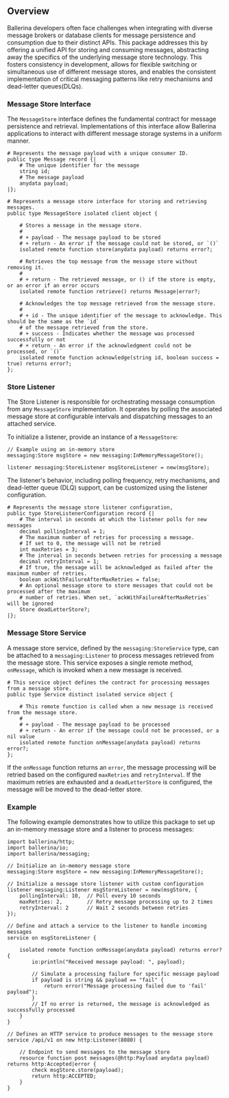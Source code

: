 ## Overview

Ballerina developers often face challenges when integrating with diverse message brokers or database clients for 
message persistence and consumption due to their distinct APIs. This package addresses this by offering a unified 
API for storing and consuming messages, abstracting away the specifics of the underlying message store technology. 
This fosters consistency in development, allows for flexible switching or simultaneous use of different message stores,
and enables the consistent implementation of critical messaging patterns like retry mechanisms and dead-letter 
queues(DLQs).

### Message Store Interface

The `MessageStore` interface defines the fundamental contract for message persistence and retrieval. Implementations 
of this interface allow Ballerina applications to interact with different message storage systems in a uniform manner.

```ballerina
# Represents the message payload with a unique consumer ID.
public type Message record {|
    # The unique identifier for the message
    string id;
    # The message payload
    anydata payload;
|};

# Represents a message store interface for storing and retrieving messages.
public type MessageStore isolated client object {

    # Stores a message in the message store.
    #
    # + payload - The message payload to be stored
    # + return - An error if the message could not be stored, or `()`
    isolated remote function store(anydata payload) returns error?;

    # Retrieves the top message from the message store without removing it.
    #
    # + return - The retrieved message, or () if the store is empty, or an error if an error occurs
    isolated remote function retrieve() returns Message|error?;

    # Acknowledges the top message retrieved from the message store.
    #
    # + id - The unique identifier of the message to acknowledge. This should be the same as the `id`
    # of the message retrieved from the store.
    # + success - Indicates whether the message was processed successfully or not
    # + return - An error if the acknowledgment could not be processed, or `()`
    isolated remote function acknowledge(string id, boolean success = true) returns error?;
};
```

### Store Listener

The Store Listener is responsible for orchestrating message consumption from any `MessageStore` implementation. 
It operates by polling the associated message store at configurable intervals and dispatching messages to an attached 
service.

To initialize a listener, provide an instance of a `MessageStore`:

```ballerina
// Example using an in-memory store
messaging:Store msgStore = new messaging:InMemoryMessageStore();

listener messaging:StoreListener msgStoreListener = new(msgStore);
```

The listener's behavior, including polling frequency, retry mechanisms, and dead-letter queue (DLQ) support, 
can be customized using the listener configuration.

```ballerina
# Represents the message store listener configuration,
public type StoreListenerConfiguration record {|
    # The interval in seconds at which the listener polls for new messages
    decimal pollingInterval = 1;
    # The maximum number of retries for processing a message. 
    # If set to 0, the message will not be retried
    int maxRetries = 3;
    # The interval in seconds between retries for processing a message
    decimal retryInterval = 1;
    # If true, the message will be acknowledged as failed after the maximum number of retries.
    boolean ackWithFailureAfterMaxRetries = false;
    # An optional message store to store messages that could not be processed after the maximum 
    # number of retries. When set, `ackWithFailureAfterMaxRetries` will be ignored
    Store deadLetterStore?;
|};
```

### Message Store Service

A message store service, defined by the `messaging:StoreService` type, can be attached to a `messaging:Listener` to 
process messages retrieved from the message store. This service exposes a single remote method, `onMessage`, which is
invoked when a new message is received.

```ballerina
# This service object defines the contract for processing messages from a message store.
public type Service distinct isolated service object {

    # This remote function is called when a new message is received from the message store.
    #
    # + payload - The message payload to be processed
    # + return - An error if the message could not be processed, or a nil value
    isolated remote function onMessage(anydata payload) returns error?;
};
```

If the `onMessage` function returns an `error`, the message processing will be retried based on the configured 
`maxRetries` and `retryInterval`. If the maximum retries are exhausted and a `deadLetterStore` is configured, the 
message will be moved to the dead-letter store.

### Example

The following example demonstrates how to utilize this package to set up an in-memory message store and a listener to 
process messages:

```ballerina
import ballerina/http;
import ballerina/io;
import ballerina/messaging;

// Initialize an in-memory message store
messaging:Store msgStore = new messaging:InMemoryMessageStore();

// Initialize a message store listener with custom configuration
listener messaging:Listener msgStoreListener = new(msgStore, {
    pollingInterval: 10,  // Poll every 10 seconds
    maxRetries: 2,        // Retry message processing up to 2 times
    retryInterval: 2      // Wait 2 seconds between retries
});

// Define and attach a service to the listener to handle incoming messages
service on msgStoreListener {

    isolated remote function onMessage(anydata payload) returns error? {
        io:println("Received message payload: ", payload);

        // Simulate a processing failure for specific message payload
        if payload is string && payload == "fail" {
            return error("Message processing failed due to 'fail' payload");
        }
        // If no error is returned, the message is acknowledged as successfully processed
    }
}

// Defines an HTTP service to produce messages to the message store
service /api/v1 on new http:Listener(8080) {

    // Endpoint to send messages to the message store
    resource function post messages(@http:Payload anydata payload) returns http:Accepted|error {
        check msgStore.store(payload);
        return http:ACCEPTED;
    }
}
```

